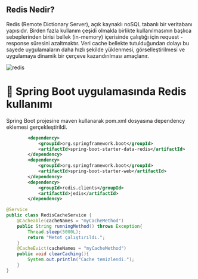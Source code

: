 ## Redis Nedir?

Redis (Remote Dictionary Server), açık kaynaklı noSQL tabanlı bir veritabanı yapısıdır. Birden fazla kullanım çeşidi olmakla birlikte kullanılmasının başlıca sebeplerinden birisi bellek (in-memory) içerisinde çalıştığı için request - response süresini azaltmaktır. Veri cache bellekte tutulduğundan dolayı bu sayede uygulamaların daha hızlı şekilde yüklenmesi, görselleştirilmesi ve uygulamaya dinamik bir çerçeve kazandırılması amaçlanır.

![redis](https://user-images.githubusercontent.com/91599453/224338938-6a49c685-2d54-451f-821a-6ebe8c9fd410.png)

# 🎯 Spring Boot uygulamasında Redis kullanımı

Spring Boot projesine maven kullanarak pom.xml dosyasına dependency eklemesi gerçekleştirildi.

```xml
        <dependency>
			<groupId>org.springframework.boot</groupId>
			<artifactId>spring-boot-starter-data-redis</artifactId>
		</dependency>
		<dependency>
			<groupId>org.springframework.boot</groupId>
			<artifactId>spring-boot-starter-web</artifactId>
		</dependency>
		<dependency>
			<groupId>redis.clients</groupId>
			<artifactId>jedis</artifactId>
		</dependency>
```

```java
@Service
public class RedisCacheService {
    @Cacheable(cacheNames = "myCacheMethod")
    public String runningMethod() throws Exception{
        Thread.sleep(5000L);
        return "Metot çalıştırıldı.";
    }
    @CacheEvict(cacheNames = "myCacheMethod")
    public void clearCaching(){
        System.out.println("Cache temizlendi.");
    }
}
```
